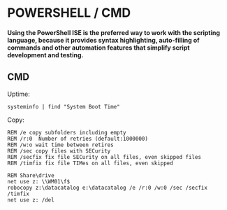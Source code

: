 # POWERSHELL / CMD

#### Using the PowerShell ISE is the preferred way to work with the scripting language, because it provides syntax highlighting, auto-filling of commands and other automation features that simplify script development and testing.
## CMD
Uptime:
``` CMD
systeminfo | find "System Boot Time"
```
Copy:
``` CMD
REM /e copy subfolders including empty
REM /r:0  Number of retries (default:1000000)
REM /w:o wait time between retires
REM /sec copy files with SECurity
REM /secfix fix file SECurity on all files, even skipped files
REM /timfix fix file TIMes on all files, even skipped

REM Share\drive
net use z: \\WM01\f$
robocopy z:\datacatalog e:\datacatalog /e /r:0 /w:0 /sec /secfix /timfix
net use z: /del
```



